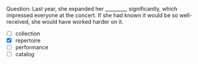 Question: Last year, she expanded her _________ significantly, which impressed everyone at the concert. If she had known it would be so well-received, she would have worked harder on it.  
- [ ] collection  
- [x] repertoire  
- [ ] performance  
- [ ] catalog  